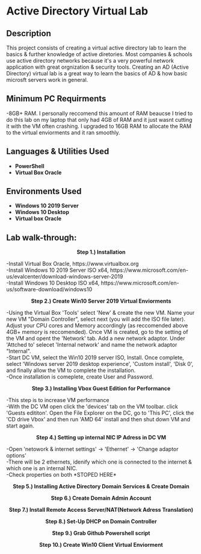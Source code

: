 
<h1>Active Directory Virtual Lab</h1>


<h2>Description</h2>
This project consists of creating a virtual active directory lab to learn the basics & further knowledge of active diretories. Most companies & schools use active directory networks because it's a very powerful network application with great orgnization & security tools. Creating an AD (Active Directory) virtual lab is a great way to learn the basics of AD & how basic microsft servers work in general.
<br />

<h2> Minimum PC Requirments </h2> 
-8GB+ RAM. I personally reccomend this amount of RAM beaucse I tried to do this lab on my laptop that only had 4GB of RAM and it just wasnt cutting it with the VM often crashing. I upgraded to 16GB RAM to allocate the RAM to the virtual enviorments and it ran smoothly. 

<h2>Languages & Utilities Used</h2>

- <b>PowerShell</b> 
- <b>Virtual Box Oracle</b>

<h2>Environments Used </h2>

- <b>Windows 10 2019 Server</b>
- <b>Windows 10 Desktop</b>
- <b>Virtual box Oracle</b> 

<h2>Lab walk-through:</h2>

<p align="center">
<b>Step 1.) Installation </b>
<p align="left">
 -Install Virtual Box Oracle, https://www.virtualbox.org <br/>
 -Install Windows 10 2019 Server ISO x64, https://www.microsoft.com/en-us/evalcenter/download-windows-server-2019 <br/>
 -Install Windows 10 Desktop ISO x64, https://www.microsoft.com/en-us/software-download/windows10 <br/>
<p align="center">
<b>Step 2.) Create Win10 Server 2019 Virtual Enviorments</b>
<p align="left">
 -Using the Virtual Box 'Tools' select 'New' & create the new VM. Name your new VM "Domain Controller", select next (you will add the ISO file later). Adjust your CPU cores and Memory accordingly (as reccomended above 4GB+ memory is reccomended). Once VM is created, go to the setting of the VM and opent the 'Network' tab. Add a new network adaptor. Under 'Attched to' selecet 'Internal network' and name the network adaptor "Internal". <br/>
 -Start DC VM, select the Win10 2019 server ISO, Install. Once complete, select 'Windows server 2019 desktop experience', 'Custom install', 'Disk 0', and finally allow the VM to complete the installation. <br/> 
 -Once installation is comeplete, create User and Password.
<p align="center">
<b>Step 3.) Installing Vbox Guest Edition for Performance </b>
<p align="left">
 -This step is to increase VM performance <br/>
 -With the DC VM open click the 'devices' tab on the VM toolbar. click 'Guests edititon'. Open the File Explorer on the DC, go to 'This PC', click the 'CD drive Vbox' and then run 'AMD 64' install and then shut down VM and start again.<br/>
<p align="center">
<b>Step 4.) Setting up internal NIC IP Adress in DC VM  </b>
<p align="left">
 -Open 'netowork & internet settings' &rarr; 'Ethernet' &rarr; 'Change adaptor options' <br/>
 -There will be 2 ethernets, idenify which one is connected to the internet & which one is an internal NIC. <br/>
 -Check properties on both *STOPED HERE*
<p align="center">
<b>Step 5.) Installing Active Directory Domain Services & Create Domain</b>
<p align="left">
<p align="center">
<b>Step 6.) Create Domain Admin Account </b>
<p align="left">
<p align="center">
<b>Step 7.) Install Remote Access Server/NAT(Network Adress Translation)</b>
<p align="left">
<p align="center">
<b>Step 8.) Set-Up DHCP on Domain Controller</b>
<p align="left">
<p align="center">
<b>Step 9.) Grab Github Powershell script </b>
<p align="left">
<p align="center">
<b>Step 10.) Create Win10 Client Virtual Enviorment</b>
<p align="left">


</p>

<!--
 ```diff
- text in red
+ text in green
! text in orange
# text in gray
@@ text in purple (and bold)@@
